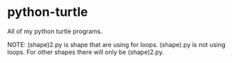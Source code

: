 # python-turtle

All of my python turtle programs.

NOTE:
(shape)2.py is shape that are using for loops. (shape).py is not using loops.
For other shapes there will only be (shape)2.py.
